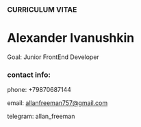### CURRICULUM VITAE

# Alexander Ivanushkin

Goal: Junior FrontEnd Developer

### contact info:

phone: +79870687144

email: allanfreeman757@gmail.com

telegram: allan_freeman

